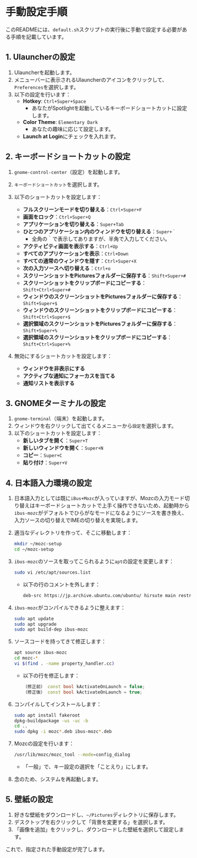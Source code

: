 # 手動設定手順

このREADMEには、`default.sh`スクリプトの実行後に手動で設定する必要がある手順を記載しています。

## 1. Ulauncherの設定

1. Ulauncherを起動します。
2. メニューバーに表示されるUlauncherのアイコンをクリックして、`Preferences`を選択します。
3. 以下の設定を行います：
    - **Hotkey**: `Ctrl+Super+Space`
      - あなたがSpotlightを起動しているキーボードショートカットに設定します。
    - **Color Theme**: `Elementary Dark`
      - あなたの趣味に応じて設定します。
    - **Launch at Login**にチェックを入れます。

## 2. キーボードショートカットの設定

1. `gnome-control-center`（設定）を起動します。
2. `キーボードショートカット`を選択します。
3. 以下のショートカットを設定します：
    - **フルスクリーンモードを切り替える**：`Ctrl+Super+F`
    - **画面をロック**：`Ctrl+Super+Q`
    - **アプリケーションを切り替える**：`Super+Tab`
    - **ひとつのアプリケーション内のウィンドウを切り替える**：`Super+｀`
      - 全角の｀で表示してありますが、半角で入力してください。
    - **アクティビティ画面を表示する**：`Ctrl+Up`
    - **すべてのアプリケーションを表示**：`Ctrl+Down`
    - **すべての通常のウィンドウを隠す**：`Ctrl+Super+X`
    - **次の入力ソースへ切り替える**：`Ctrl+o`
    - **スクリーンショットをPicturesフォルダーに保存する**：`Shift+Super+#`
    - **スクリーンショットをクリップボードにコピーする**：`Shift+Ctrl+Super+#`
    - **ウィンドウのスクリーンショットをPicturesフォルダーに保存する**：`Shift+Super+$`
    - **ウィンドウのスクリーンショットをクリップボードにコピーする**：`Shift+Ctrl+Super+$`
    - **選択領域のスクリーンショットをPicturesフォルダーに保存する**：`Shift+Super+%`
    - **選択領域のスクリーンショットをクリップボードにコピーする**：`Shift+Ctrl+Super+%`

4. 無効にするショートカットを設定します：
    - **ウィンドウを非表示にする**
    - **アクティブな通知にフォーカスを当てる**
    - **通知リストを表示する**

## 3. GNOMEターミナルの設定

1. `gnome-terminal`（端末）を起動します。
2. ウィンドウを右クリックして出てくるメニューから`設定`を選択します。
3. 以下のショートカットを設定します：
    - **新しいタブを開く**：`Super+T`
    - **新しいウィンドウを開く**：`Super+N`
    - **コピー**：`Super+C`
    - **貼り付け**：`Super+V`

## 4. 日本語入力環境の設定

1. 日本語入力としては既に`iBus+Mozc`が入っていますが、Mozcの入力モード切り替えはキーボードショートカットで上手く操作できないため、起動時から`ibus-mozc`がデフォルトでひらがなモードになるようにソースを書き換え、入力ソースの切り替えでIMEの切り替えを実現します。

2. 適当なディレクトリを作って、そこに移動します：
    ```sh
    mkdir ~/mozc-setup
    cd ~/mozc-setup
    ```

3. `ibus-mozc`のソースを取ってこられるように`apt`の設定を変更します：
    ```sh
    sudo vi /etc/apt/sources.list
    ```
    - 以下の行のコメントを外します：
      ```sh
      deb-src https://jp.archive.ubuntu.com/ubuntu/ hirsute main restricted
      ```

4. `ibus-mozc`がコンパイルできるように整えます：
    ```sh
    sudo apt update
    sudo apt upgrade
    sudo apt build-dep ibus-mozc
    ```

5. ソースコードを持ってきて修正します：
    ```sh
    apt source ibus-mozc
    cd mozc-*
    vi $(find . -name property_handler.cc)
    ```
    - 以下の行を修正します：
      ```cpp
      （修正前） const bool kActivateOnLaunch = false;
      （修正後） const bool kActivateOnLaunch = true;
      ```

6. コンパイルしてインストールします：
    ```sh
    sudo apt install fakeroot
    dpkg-buildpackage -us -uc -b
    cd ..
    sudo dpkg -i mozc*.deb ibus-mozc*.deb
    ```

7. Mozcの設定を行います：
    ```sh
    /usr/lib/mozc/mozc_tool --mode=config_dialog
    ```
    - 「一般」で、キー設定の選択を「ことえり」にします。

8. 念のため、システムを再起動します。

## 5. 壁紙の設定

1. 好きな壁紙をダウンロードし、`~/Pictures`ディレクトリに保存します。
2. デスクトップを右クリックして「背景を変更する」を選択します。
3. 「画像を追加」をクリックし、ダウンロードした壁紙を選択して設定します。

これで、指定された手動設定が完了します。
